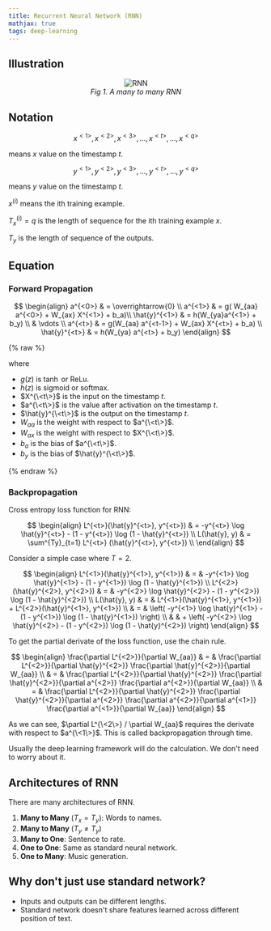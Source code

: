 ```yaml
---
title: Recurrent Neural Network (RNN)
mathjax: true
tags: deep-learning
---
```


## Illustration

<p align="center">
  <img alt="RNN" src="/assets/deep-learning/rnn-render.svg" />
  <br/>
  <i>Fig 1. A many to many RNN</i>
</p>

## Notation

$$
x^{<1>}, x^{<2>}, x^{<3>}, \ldots , x^{<t>}, \ldots, x^{<q>}
$$

means $x$ value on the timestamp $t$.

$$
y^{<1>}, y^{<2>}, y^{<3>}, \ldots, y^{<t>}, \ldots, y^{<q>}
$$

means $y$ value on the timestamp $t$.

$x^{(i)}$ means the ith training example.

$T_x^{(i)} = q$ is the length of sequence for the ith training example $x$.

$T_y$ is the length of sequence  of the outputs.

## Equation

###  Forward Propagation

$$
\begin{align}
a^{<0>} & = \overrightarrow{0} \\
a^{<1>} & = g( W_{aa} a^{<0>} + W_{ax} X^{<1>} + b_a)\\
\hat{y}^{<1>} & = h(W_{ya}a^{<1>} + b_y) \\
& \vdots \\
a^{<t>} & = g(W_{aa} a^{<t-1>} + W_{ax} X^{<t>} + b_a) \\
\hat{y}^{<t>} & = h(W_{ya} a^{<t>} + b_y)
\end{align}
$$

{% raw %}

where
- $g(z)$ is $\tanh$ or ReLu.
- $h(z)$ is sigmoid or softmax.
- $X^{\<t\>}$ is the input on the timestamp $t$.
- $a^{\<t\>}$ is the value after activation on the timestamp $t$.
- $\hat{y}^{\<t\>}$ is the output on the timestamp $t$.
- $W_{aa}$ is the weight with respect to $a^{\<t\>}$.
- $W_{ax}$ is the weight with respect to $X^{\<t\>}$.
- $b_a$ is the bias of $a^{\<t\>}$.
- $b_y$ is the bias of $\hat{y}^{\<t\>}$.

{% endraw %}

### Backpropagation

Cross entropy loss function for RNN:

$$
\begin{align}
L^{<t>}(\hat{y}^{<t>}, y^{<t>}) & = -y^{<t>} \log \hat{y}^{<t>} - (1 - y^{<t>}) \log (1 - \hat{y}^{<t>}) \\
L(\hat{y}, y) & = \sum^{Ty}_{t=1} L^{<t>} (\hat{y}^{<t>}, y^{<t>}) \\
\end{align}
$$

Consider a simple case where $T = 2$.

$$
\begin{align}
L^{<1>}(\hat{y}^{<1>}, y^{<1>}) & = & -y^{<1>} \log \hat{y}^{<1>} - (1 - y^{<1>}) \log (1 - \hat{y}^{<1>}) \\
L^{<2>}(\hat{y}^{<2>}, y^{<2>}) & = & -y^{<2>} \log \hat{y}^{<2>} - (1 - y^{<2>}) \log (1 - \hat{y}^{<2>}) \\
L(\hat{y}, y) & = & L^{<1>}(\hat{y}^{<1>}, y^{<1>})
+
L^{<2>}(\hat{y}^{<1>}, y^{<1>}) \\
& = & \left( -y^{<1>} \log \hat{y}^{<1>} - (1 - y^{<1>}) \log (1 - \hat{y}^{<1>}) \right) \\
& & + \left( -y^{<2>} \log \hat{y}^{<2>} - (1 - y^{<2>}) \log (1 - \hat{y}^{<2>}) \right)
\end{align}
$$

To get the partial derivate of the loss function, use the chain rule.

$$
\begin{align}
\frac{\partial L^{<2>}}{\partial W_{aa}} & = & \frac{\partial L^{<2>}}{\partial \hat{y}^{<2>}} \frac{\partial \hat{y}^{<2>}}{\partial W_{aa}} \\
& = & \frac{\partial L^{<2>}}{\partial \hat{y}^{<2>}} \frac{\partial \hat{y}^{<2>}}{\partial a^{<2>}} \frac{\partial a^{<2>}}{\partial W_{aa}} \\
& = & \frac{\partial L^{<2>}}{\partial \hat{y}^{<2>}} \frac{\partial \hat{y}^{<2>}}{\partial a^{<2>}} \frac{\partial a^{<2>}}{\partial a^{<1>}} \frac{\partial a^{<1>}}{\partial W_{aa}}
\end{align}
$$

As we can see, $\partial L^{\<2\>} / \partial W_{aa}$ requires the derivate with respect to $a^{\<1\>}$. This is called backpropagation through time.

Usually the deep learning framework will do the calculation. We don't need to worry about it.

## Architectures of RNN

There are many architectures of RNN.

1. **Many to Many** ($T_x = T_y$): Words to names.
2. **Many to Many** ($T_y \ne T_y$)
3. **Many to One**: Sentence to rate.
4. **One to One**: Same as standard neural network.
5. **One to Many**: Music generation.

## Why don't just use standard network?

- Inputs and outputs can be different lengths.
- Standard network doesn't share features learned across different position of text.

